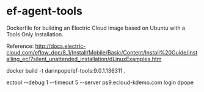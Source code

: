 # ef-agent-tools

Dockerfile for building an Electric Cloud image based on Ubuntu with a Tools Only Installation.

Reference: http://docs.electric-cloud.com/eflow_doc/8_1/Install/Mobile/Basic/Content/Install%20Guide/installing_ec/7silent_unattended_installation/dLinuxExamples.htm


docker build -t  darinpope/ef-tools:9.0.1.136311 .

ectool --debug 1 --timeout 5 --server ps9.ecloud-kdemo.com login dpope
